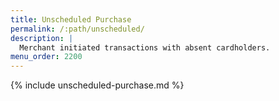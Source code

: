 ```yaml
---
title: Unscheduled Purchase
permalink: /:path/unscheduled/
description: |
  Merchant initiated transactions with absent cardholders.
menu_order: 2200
---
```


{% include unscheduled-purchase.md %}
